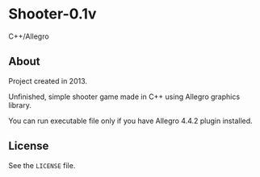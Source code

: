 # Shooter-0.1v

C++/Allegro

## About

Project created in 2013.

Unfinished, simple shooter game made in C++ using Allegro graphics library.

You can run executable file only if you have Allegro 4.4.2 plugin installed.

## License
See the `LICENSE` file.
